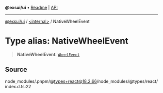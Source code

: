 **@exsui/ui** • [Readme](../../README.md) \| [API](../../globals.md)

***

[@exsui/ui](../../README.md) / [\<internal\>](../README.md) / NativeWheelEvent

# Type alias: NativeWheelEvent

> **NativeWheelEvent**: [`WheelEvent`]( https://developer.mozilla.org/docs/Web/API/WheelEvent )

## Source

node\_modules/.pnpm/@types+react@18.2.66/node\_modules/@types/react/index.d.ts:22
